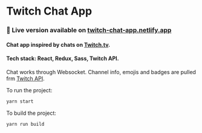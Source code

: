 # Twitch Chat App

### 📌 Live version available on [twitch-chat-app.netlify.app](https://twitch-chat-app.netlify.app)

#### Chat app inspired by chats on [Twitch.tv](https://twitch.tv).

#### Tech stack: React, Redux, Sass, Twitch API.

Chat works through Websocket. Channel info, emojis and badges are pulled frm [Twitch API](https://dev.twitch.tv/docs/).

To run the project:

```javascript
yarn start
```

To build the project:

```javascript
yarn run build
```
